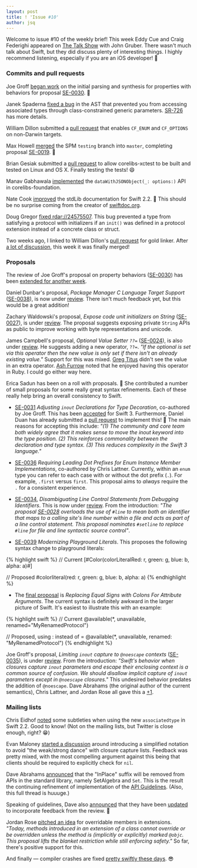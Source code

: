 ```yaml
---
layout: post
title: ! 'Issue #10'
author: jsq
---
```


Welcome to issue #10 of the weekly brief! This week Eddy Cue and Craig Federighi appeared on [The Talk Show](http://daringfireball.net/thetalkshow/2016/02/12/ep-146) with John Gruber. There wasn't much talk about Swift, but they did discuss plenty of interesting things. I highly recommend listening, especially if you are an iOS developer! 📱

<!--excerpt-->

### Commits and pull requests

Joe Groff [began work](https://github.com/apple/swift/pull/1297) on the initial parsing and synthesis for properties with behaviors for proposal [SE-0030](https://github.com/apple/swift-evolution/blob/master/proposals/0030-property-behavior-decls.md). 👏

Janek Spaderna [fixed a bug](https://github.com/apple/swift/pull/1302) in the AST that prevented you from accessing associated types through class-constrained generic parameters. [SR-726](https://bugs.swift.org/browse/SR-726) has more details.

William Dillon submitted a [pull request](https://github.com/apple/swift-clang/pull/8) that enables `CF_ENUM` and `CF_OPTIONS` on non-Darwin targets.

Max Howell [merged](https://github.com/apple/swift-package-manager/commit/a25ba1c21a449cae4b683a4d463fc021c2f97576) the SPM `testing` branch into `master`, completing proposal [SE-0019](https://github.com/apple/swift-evolution/blob/master/proposals/0019-package-manager-testing.md). 🙌

Brian Gesiak submitted a [pull request](https://github.com/apple/swift/pull/1316) to allow corelibs-xctest to be built and tested on Linux and OS X. Finally testing the tests! 😄

Manav Gabhawala [implemented](https://github.com/apple/swift-corelibs-foundation/pull/137) the `dataWithJSONObject(_: options:)` API in corelibs-foundation.

Nate Cook [improved](https://github.com/apple/swift/pull/1327) the stdLib documentation for Swift 2.2. 🎉 This should be no surprise coming from the creator of [swiftdoc.org](http://swiftdoc.org).

Doug Gregor [fixed rdar://24575507](https://github.com/apple/swift/pull/1330). This bug prevented a type from satisfying a protocol with initializers if an `init()` was defined in a protocol extension instead of a concrete class or struct.

Two weeks ago, I linked to William Dillon's [pull request](https://github.com/apple/swift/pull/1157) for gold linker. After [a lot of discussion](https://github.com/apple/swift/pull/1157#issuecomment-185801246), this week it was finally merged!

### Proposals

The review of Joe Groff's proposal on property behaviors ([SE-0030](https://github.com/apple/swift-evolution/blob/master/proposals/0030-property-behavior-decls.md)) has been [extended for another week](https://lists.swift.org/pipermail/swift-evolution-announce/2016-February/000038.html).

Daniel Dunbar's proposal, *Package Manager C Language Target Support* ([SE-0038](https://github.com/apple/swift-evolution/blob/master/proposals/0038-swiftpm-c-language-targets.md)), is now under [review](https://lists.swift.org/pipermail/swift-build-dev/Week-of-Mon-20160215/000261.html). There isn't much feedback yet, but this would be a great addition!

Zachary Waldowski's proposal, *Expose code unit initializers on String* ([SE-0027](https://github.com/apple/swift-evolution/blob/master/proposals/0027-string-from-code-units.md)), is under [review](https://lists.swift.org/pipermail/swift-evolution-announce/2016-February/000036.html). The proposal suggests exposing  private `String` APIs as public to improve working with byte representations and unicode.

James Campbell's proposal, *Optional Value Setter `??=`* ([SE-0024](https://github.com/apple/swift-evolution/blob/master/proposals/0024-optional-value-setter.md)), is also under [review](https://lists.swift.org/pipermail/swift-evolution-announce/2016-February/000037.html). He suggests adding a new operator, `??=`. *"If the optional is set via this operator then the new value is only set if there isn't an already existing value."* Support for this was mixed. [Greg Titus](https://lists.swift.org/pipermail/swift-evolution/Week-of-Mon-20151214/002633.html) didn't see the value in an extra operator. [Ash Furrow](https://lists.swift.org/pipermail/swift-evolution/Week-of-Mon-20151214/002630.html) noted that he enjoyed having this operator in Ruby. I could go either way here.

Erica Sadun has been on a roll with proposals. 🙇 She contributed a number of small proposals for some really great syntax refinements. Each of these really help bring an overall consistency to Swift.

* [SE-0031](https://github.com/apple/swift-evolution/blob/master/proposals/0031-adjusting-inout-declarations.md) *Adjusting `inout` Declarations for Type Decoration*, co-authored by Joe Groff. This has been [accepted](https://lists.swift.org/pipermail/swift-evolution-announce/2016-February/000041.html) for Swift 3. Furthermore, Daniel Duan has already submitted a [pull request](https://github.com/apple/swift/pull/1333) to implement this! 👏 The main reasons for accepting this include: *"(1) The community and core team both widely agree that it makes sense to move the inout keyword into the type position. (2) This reinforces commonality between the declaration and type syntax. (3) This reduces complexity in the Swift 3 language."*

* [SE-0036](https://github.com/apple/swift-evolution/blob/master/proposals/0036-enum-dot.md) *Requiring Leading Dot Prefixes for Enum Instance Member Implementations*, co-authored by Chris Lattner. Currently, within an `enum` type you can refer to each case with or without the dot prefix (`.`). For example, `.first` versus `first`. This proposal aims to *always* require the `.` for a consistent experience.

* [SE-0034](https://github.com/apple/swift-evolution/blob/master/proposals/0034-disambiguating-line.md), *Disambiguating Line Control Statements from Debugging Identifiers*. This is now under [review](https://lists.swift.org/pipermail/swift-evolution-announce/2016-February/000040.html). From the introduction: *"The proposal [SE-0028](https://github.com/apple/swift-evolution/blob/master/proposals/0028-modernizing-debug-identifiers.md) overloads the use of `#line` to mean both an identifier that maps to a calling site's line number within a file and acts as part of a line control statement. This proposal nominates `#setline` to replace `#line` for file and line syntactic source control"*.

* [SE-0039](https://github.com/apple/swift-evolution/blob/master/proposals/0039-playgroundliterals.md) *Modernizing Playground Literals*. This proposes the following syntax change to playground literals:

{% highlight swift %}
// Current
[#Color(colorLiteralRed: r, green: g, blue: b, alpha: a)#]

// Proposed
#colorliteral(red: r, green: g, blue: b, alpha: a)
{% endhighlight %}

* The [final proposal](https://github.com/apple/swift-evolution/pull/159) is *Replacing Equal Signs with Colons For Attribute Arguments*. The current syntax is definitely awkward in the larger picture of Swift. It's easiest to illustrate this with an example:

{% highlight swift %}
// Current
@available(*, unavailable, renamed="MyRenamedProtocol")

// Proposed, using : instead of =
@available(*, unavailable, renamed: "MyRenamedProtocol")
{% endhighlight %}

Joe Groff's proposal, *Limiting `inout` capture to `@noescape` contexts* ([SE-0035](https://github.com/apple/swift-evolution/blob/master/proposals/0035-limit-inout-capture.md)), is under [review](https://lists.swift.org/pipermail/swift-evolution-announce/2016-February/000039.html). From the introduction: *"Swift's behavior when closures capture `inout` parameters and escape their enclosing context is a common source of confusion. We should disallow implicit capture of `inout` parameters except in `@noescape` closures."* This undesired behavior predates the addition of `@noescape`. Dave Abrahams (the original author of the current semantics), Chris Lattner, and Jordan Rose all gave this a [+1](https://lists.swift.org/pipermail/swift-evolution/Week-of-Mon-20160125/008105.html).

### Mailing lists

Chris Eidhof [noted](https://twitter.com/chriseidhof/status/700305519328755712) some subtleties when using the new `associatedtype` in Swift 2.2. Good to know! (Not on the mailing lists, but Twitter is close enough, right? 😁)

Evan Maloney [started a discussion](https://lists.swift.org/pipermail/swift-evolution/Week-of-Mon-20160208/009972.html) around introducing a simplified notation to avoid "the weak/strong dance" with closure capture lists. Feedback was pretty mixed, with the most compelling argument against this being that clients should be required to explicitly check for `nil`.

Dave Abrahams [announced](https://lists.swift.org/pipermail/swift-evolution/Week-of-Mon-20160208/009684.html) that the "InPlace" suffix will be removed from APIs in the standard library, namely SetAlgebra and `Set`. This is the result the continuing refinement of implementation of the [API Guidelines](https://swift.org/blog/swift-api-transformation/). (Also, this full thread is huuuge.)

Speaking of guidelines, Dave also [announced](https://lists.swift.org/pipermail/swift-evolution/Week-of-Mon-20160215/010472.html) that they have been [updated](http://apple.github.io/swift-internals/api-design-guidelines/) to incorporate feedback from the review. 🎉

Jordan Rose [pitched an idea](https://lists.swift.org/pipermail/swift-evolution/Week-of-Mon-20160208/009624.html) for overridable members in extensions. *"Today, methods introduced in an extension of a class cannot override or be overridden unless the method is (implicitly or explicitly) marked `@objc`. This proposal lifts the blanket restriction while still enforcing safety."* So far, there's positive support for this.

And finally &mdash; compiler crashes are fixed [pretty swiftly these days](https://github.com/apple/swift/commit/c83be882be0dee308fbc5993445bb966eee96734). 😎
